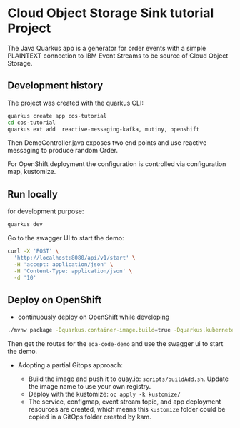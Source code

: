 # Cloud Object Storage Sink tutorial Project

The Java Quarkus app is a generator for order events with a simple PLAINTEXT connection to
IBM Event Streams to be source of Cloud Object Storage.

## Development history

The project was created with the quarkus CLI:

```sh
quarkus create app cos-tutorial 
cd cos-tutorial
quarkus ext add  reactive-messaging-kafka, mutiny, openshift
```

Then DemoController.java exposes two end points and use reactive messaging to produce
random Order.

For OpenShift deployment the configuration is controlled via configuration map, kustomize.

## Run locally

for development purpose:

```sh
quarkus dev
```

Go to the swagger UI to start the demo:

```sh
curl -X 'POST' \
  'http://localhost:8080/api/v1/start' \
  -H 'accept: application/json' \
  -H 'Content-Type: application/json' \
  -d '10'
```

## Deploy on OpenShift

* continuously deploy on OpenShift while developing

```sh
./mvnw package -Dquarkus.container-image.build=true -Dquarkus.kubernetes.deploy=true
```

 Then get the routes for the `eda-code-demo` and use the swagger ui to start the demo.

* Adopting a partial Gitops approach: 

   * Build the image and push it to quay.io: `scripts/buildAdd.sh`. Update the image name to use your own registry.
   * Deploy with the kustomize: `oc apply -k kustomize/`
   * The service, configmap, event stream topic, and app deployment resources are created, which means
   this `kustomize` folder could be copied in a GitOps folder created by kam.
